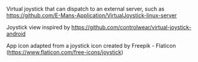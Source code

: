 Virtual joystick that can dispatch to an external server, such as https://github.com/E-Mans-Application/VirtualJoystick-linux-server

Joystick view inspired by https://github.com/controlwear/virtual-joystick-android

App icon adapted from a joystick icon created by Freepik - Flaticon (https://www.flaticon.com/free-icons/joystick)